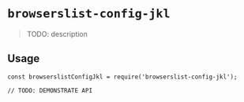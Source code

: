 # `browserslist-config-jkl`

> TODO: description

## Usage

```
const browserslistConfigJkl = require('browserslist-config-jkl');

// TODO: DEMONSTRATE API
```
